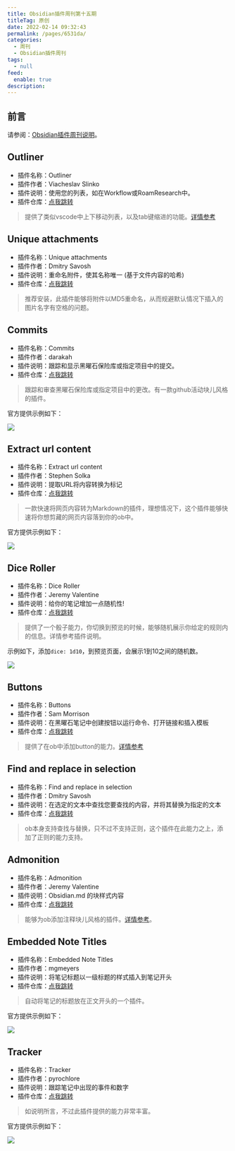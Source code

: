 ```yaml
---
title: Obsidian插件周刊第十五期
titleTag: 原创
date: 2022-02-14 09:32:43
permalink: /pages/6531da/
categories: 
  - 周刊
  - Obsidian插件周刊
tags: 
  - null
feed: 
  enable: true
description: 
---
```


## 前言

请参阅：[Obsidian插件周刊说明](https://wiki.eryajf.net/pages/bcc523/)。

## Outliner

- 插件名称：Outliner
- 插件作者：Viacheslav Slinko
- 插件说明：使用您的列表，如在Workflow或RoamResearch中。
- 插件仓库：[点我跳转](https://github.com/vslinko/obsidian-outliner)

>提供了类似vscode中上下移动列表，以及tab键缩进的功能。[详情参考](https://wiki.eryajf.net/pages/6ed7fe/#outliner)

## Unique attachments

- 插件名称：Unique attachments
- 插件作者：Dmitry Savosh
- 插件说明：重命名附件，使其名称唯一 (基于文件内容的哈希)
- 插件仓库：[点我跳转](https://github.com/derwish-pro/obsidian-unique-attachments)

>推荐安装，此插件能够将附件以MD5重命名，从而规避默认情况下插入的图片名字有空格的问题。

## Commits

- 插件名称：Commits
- 插件作者：darakah
- 插件说明：跟踪和显示黑曜石保险库或指定项目中的提交。
- 插件仓库：[点我跳转](https://github.com/Darakah/obsidian-commits)

>跟踪和审查黑曜石保险库或指定项目中的更改。有一款github活动块儿风格的插件。

官方提供示例如下：

![](http://t.eryajf.net/imgs/2022/01/c35112d51f7133ae.png)

## Extract url content

- 插件名称：Extract url content
- 插件作者：Stephen Solka
- 插件说明：提取URL将内容转换为标记
- 插件仓库：[点我跳转](https://github.com/trashhalo/obsidian-extract-url)

>一款快速将网页内容转为Markdown的插件，理想情况下，这个插件能够快速将你想剪藏的网页内容落到你的ob中。

官方提供示例如下： 

![](http://t.eryajf.net/imgs/2022/01/4349a4e023b1b133.gif)

## Dice Roller

- 插件名称：Dice Roller
- 插件作者：Jeremy Valentine
- 插件说明：给你的笔记增加一点随机性!
- 插件仓库：[点我跳转](https://github.com/valentine195/obsidian-dice-roller)

>提供了一个骰子能力，你切换到预览的时候，能够随机展示你给定的规则内的信息。详情参考插件说明。

示例如下，添加`dice: 1d10`，到预览页面，会展示1到10之间的随机数。

![](http://t.eryajf.net/imgs/2022/01/186d5027e864a0b5.gif)

## Buttons

- 插件名称：Buttons
- 插件作者：Sam Morrison
- 插件说明：在黑曜石笔记中创建按钮以运行命令、打开链接和插入模板
- 插件仓库：[点我跳转](https://github.com/shabegom/buttons)

>提供了在ob中添加button的能力。[详情参考](https://wiki.eryajf.net/pages/6ed7fe/#buttons)

## Find and replace in selection

- 插件名称：Find and replace in selection
- 插件作者：Dmitry Savosh
- 插件说明：在选定的文本中查找您要查找的内容，并将其替换为指定的文本
- 插件仓库：[点我跳转](https://github.com/derwish-pro/obsidian-find-and-replace-in-selection)

>ob本身支持查找与替换，只不过不支持正则，这个插件在此能力之上，添加了正则的能力支持。

## Admonition

- 插件名称：Admonition
- 插件作者：Jeremy Valentine
- 插件说明：Obsidian.md 的块样式内容
- 插件仓库：[点我跳转](https://github.com/valentine195/obsidian-admonition)

>能够为ob添加注释块儿风格的插件。[详情参考](https://wiki.eryajf.net/pages/6ed7fe/#admonition)。

## Embedded Note Titles

- 插件名称：Embedded Note Titles
- 插件作者：mgmeyers
- 插件说明：将笔记标题以一级标题的样式插入到笔记开头
- 插件仓库：[点我跳转](https://github.com/mgmeyers/obsidian-embedded-note-titles)

>自动将笔记的标题放在正文开头的一个插件。

官方提供示例如下： 

![](http://t.eryajf.net/imgs/2022/01/6ebfeb8ea52ec389.gif)

## Tracker

- 插件名称：Tracker
- 插件作者：pyrochlore
- 插件说明：跟踪笔记中出现的事件和数字
- 插件仓库：[点我跳转](https://github.com/pyrochlore/obsidian-tracker)

>如说明所言，不过此插件提供的能力非常丰富。

官方提供示例如下： 

![](http://t.eryajf.net/imgs/2022/01/521463d609a51e1a.png)

